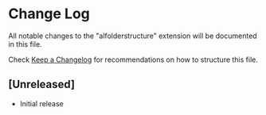 # Change Log

All notable changes to the "alfolderstructure" extension will be documented in this file.

Check [Keep a Changelog](http://keepachangelog.com/) for recommendations on how to structure this file.

## [Unreleased]

- Initial release